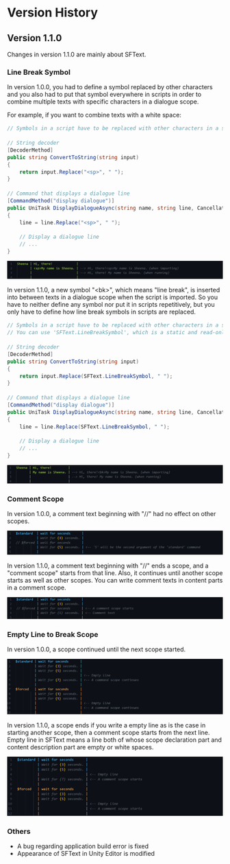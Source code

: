 # Version History

## Version 1.1.0

Changes in version 1.1.0 are mainly about SFText.

### Line Break Symbol

In version 1.0.0, you had to define a symbol replaced by other characters and you also had to put that symbol everywhere in scripts in order to combine multiple texts with specific characters in a dialogue scope.

For example, if you want to combine texts with a white space:

```cs
// Symbols in a script have to be replaced with other characters in a string decoder or a method that displays a dialogue line

// String decoder
[DecoderMethod]
public string ConvertToString(string input)
{
    return input.Replace("<sp>", " ");
}

// Command that displays a dialogue line
[CommandMethod("display dialogue")]
public UniTask DisplayDialogueAsync(string name, string line, CancellationToken cancellationToken)
{
    line = line.Replace("<sp>", " ");

    // Display a dialogue line
    // ...
}
```

![](./Images/VersionHistory/v1.1.0/Space.v1.0.0.png)

In version 1.1.0, a new symbol "\<bk>", which means "line break", is inserted into between texts in a dialogue scope when the script is imported. So you have to neither define any symbol nor put it in scripts repetitively, but you only have to define how line break symbols in scripts are replaced.

```cs
// Symbols in a script have to be replaced with other characters in a string decoder or a method that displays a dialogue line
// You can use 'SFText.LineBreakSymbol', which is a static and read-only member of the 'SFText' class

// String decoder
[DecoderMethod]
public string ConvertToString(string input)
{
    return input.Replace(SFText.LineBreakSymbol, " ");
}

// Command that displays a dialogue line
[CommandMethod("display dialogue")]
public UniTask DisplayDialogueAsync(string name, string line, CancellationToken cancellationToken)
{
    line = line.Replace(SFText.LineBreakSymbol, " ");

    // Display a dialogue line
    // ...
}
```

![](./Images/VersionHistory/v1.1.0/Space.v1.1.0.png)

### Comment Scope

In version 1.0.0, a comment text beginning with "//" had no effect on other scopes.

![](./Images/VersionHistory/v1.1.0/Comment.v1.0.0.png)

In version 1.1.0, a comment text beginning with "//" ends a scope, and a "comment scope" starts from that line. Also, it continues until another scope starts as well as other scopes. You can write comment texts in content parts in a comment scope.

![](./Images/VersionHistory/v1.1.0/Comment.v1.1.0.png)

### Empty Line to Break Scope

In version 1.0.0, a scope continued until the next scope started.

![](./Images/VersionHistory/v1.1.0/Empty.v1.0.0.png)

In version 1.1.0, a scope ends if you write a empty line as is the case in starting another scope, then a comment scope starts from the next line. Empty line in SFText means a line both of whose scope declaration part and content description part are empty or white spaces.

![](./Images/VersionHistory/v1.1.0/Empty.v1.1.0.png)

### Others

+ A bug regarding application build error is fixed
+ Appearance of SFText in Unity Editor is modified